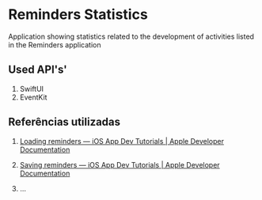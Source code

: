 # Reminders Statistics 

Application showing statistics related to the development of activities listed in the Reminders application

 

## Used API's'

1. SwiftUI
2. EventKit



## Referências utilizadas
1. [Loading reminders — iOS App Dev Tutorials | Apple Developer Documentation](https://developer.apple.com/tutorials/app-dev-training/loading-reminders)

2. [Saving reminders — iOS App Dev Tutorials | Apple Developer Documentation](https://developer.apple.com/tutorials/app-dev-training/saving-reminders)

3. ...
